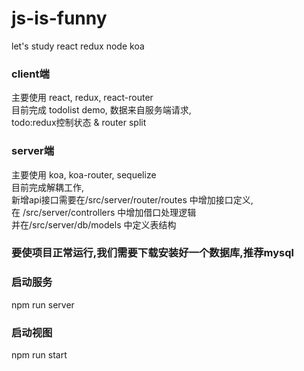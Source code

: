 # js-is-funny
let's study react redux node koa

### client端
主要使用 react, redux, react-router <br/>
目前完成 todolist demo, 数据来自服务端请求, <br/>
todo:redux控制状态 & router split<br/>

### server端
主要使用 koa, koa-router, sequelize <br/>
目前完成解耦工作, <br/>
新增api接口需要在/src/server/router/routes 中增加接口定义, <br/>
在 /src/server/controllers 中增加借口处理逻辑 <br/>
并在/src/server/db/models 中定义表结构 <br/>

### 要使项目正常运行,我们需要下载安装好一个数据库,推荐mysql

### 启动服务
npm run server

### 启动视图
npm run start
